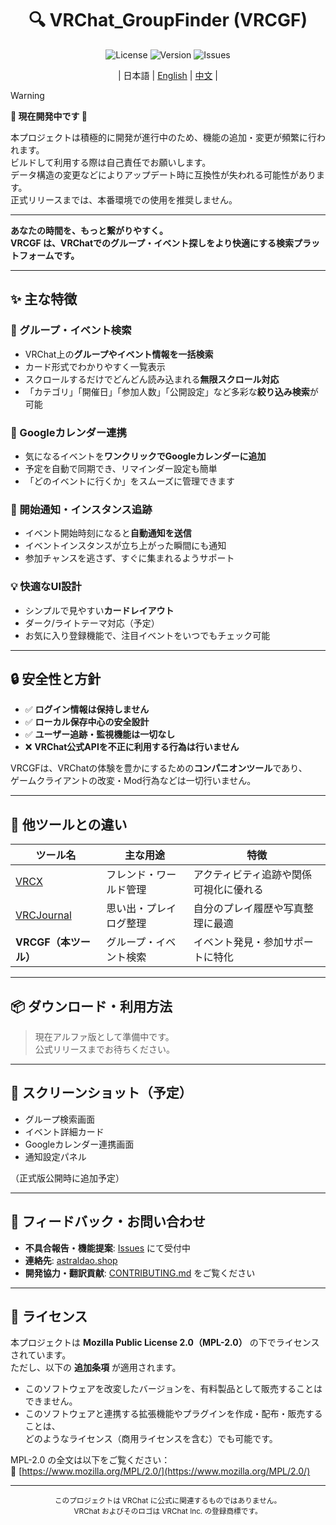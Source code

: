 <div align="center">

# 🔍 VRChat_GroupFinder (VRCGF)

![License](https://img.shields.io/github/license/aiueodayon/VRCGF?style=flat-square)
![Version](https://img.shields.io/github/v/release/aiueodayon/VRCGF?style=flat-square)
![Issues](https://img.shields.io/github/issues/aiueodayon/VRCGF?style=flat-square)

| 日本語 | [English](README.en.md) | [中文](README.zh.md) |

</div>

> [!WARNING]
> **🚧 現在開発中です 🚧**
>
> 本プロジェクトは積極的に開発が進行中のため、機能の追加・変更が頻繁に行われます。  
> ビルドして利用する際は自己責任でお願いします。  
> データ構造の変更などによりアップデート時に互換性が失われる可能性があります。  
> 正式リリースまでは、本番環境での使用を推奨しません。

---

**あなたの時間を、もっと繋がりやすく。**  
**VRCGF は、VRChatでのグループ・イベント探しをより快適にする検索プラットフォームです。**

---

## ✨ 主な特徴

### 🧭 グループ・イベント検索

- VRChat上の**グループやイベント情報を一括検索**  
- カード形式でわかりやすく一覧表示  
- スクロールするだけでどんどん読み込まれる**無限スクロール対応**  
- 「カテゴリ」「開催日」「参加人数」「公開設定」など多彩な**絞り込み検索**が可能  

### 📅 Googleカレンダー連携

- 気になるイベントを**ワンクリックでGoogleカレンダーに追加**  
- 予定を自動で同期でき、リマインダー設定も簡単  
- 「どのイベントに行くか」をスムーズに管理できます  

### 🔔 開始通知・インスタンス追跡

- イベント開始時刻になると**自動通知を送信**  
- イベントインスタンスが立ち上がった瞬間にも通知  
- 参加チャンスを逃さず、すぐに集まれるようサポート  

### 💡 快適なUI設計

- シンプルで見やすい**カードレイアウト**  
- ダーク/ライトテーマ対応（予定）  
- お気に入り登録機能で、注目イベントをいつでもチェック可能  

---

## 🔒 安全性と方針

- ✅ **ログイン情報は保持しません**  
- ✅ **ローカル保存中心の安全設計**  
- ✅ **ユーザー追跡・監視機能は一切なし**  
- ❌ **VRChat公式APIを不正に利用する行為は行いません**

VRCGFは、VRChatの体験を豊かにするための**コンパニオンツール**であり、  
ゲームクライアントの改変・Mod行為などは一切行いません。

---

## 🧩 他ツールとの違い

| ツール名 | 主な用途 | 特徴 |
|-----------|-----------|------|
| [VRCX](https://github.com/vrcx-team/VRCX) | フレンド・ワールド管理 | アクティビティ追跡や関係可視化に優れる |
| [VRCJournal](https://github.com/sakamotch/VRCJournal) | 思い出・プレイログ整理 | 自分のプレイ履歴や写真整理に最適 |
| **VRCGF（本ツール）** | グループ・イベント検索 | イベント発見・参加サポートに特化 |

---

## 📦 ダウンロード・利用方法

> 現在アルファ版として準備中です。  
> 公式リリースまでお待ちください。

---

## 📸 スクリーンショット（予定）

- グループ検索画面  
- イベント詳細カード  
- Googleカレンダー連携画面  
- 通知設定パネル  

（正式版公開時に追加予定）

---

## 🤝 フィードバック・お問い合わせ

- **不具合報告・機能提案**: [Issues](https://github.com/aiueodayon/VRCGF/issues) にて受付中  
- **連絡先**: [astraldao.shop](https://astraldao.shop)  
- **開発協力・翻訳貢献**: [CONTRIBUTING.md](CONTRIBUTING.md) をご覧ください  

---

## 📄 ライセンス

本プロジェクトは **Mozilla Public License 2.0（MPL-2.0）** の下でライセンスされています。  
ただし、以下の **追加条項** が適用されます。

- このソフトウェアを改変したバージョンを、有料製品として販売することはできません。  
- このソフトウェアと連携する拡張機能やプラグインを作成・配布・販売することは、  
  どのようなライセンス（商用ライセンスを含む）でも可能です。

MPL-2.0 の全文は以下をご覧ください：  
🔗 [https://www.mozilla.org/MPL/2.0/](https://www.mozilla.org/MPL/2.0/)

---

<div align="center">
<sub>このプロジェクトは VRChat に公式に関連するものではありません。<br>
VRChat およびそのロゴは VRChat Inc. の登録商標です。</sub>
</div>
